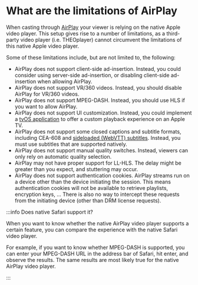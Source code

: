 # What are the limitations of AirPlay

When casting through [AirPlay](https://www.theoplayer.com/theoplayer-demo-airplay) your viewer is relying on the native Apple video player.
This setup gives rise to a number of limitations, as a third-party video player (i.e. THEOplayer) cannot circumvent the limitations of this native Apple video player.

Some of these limitations include, but are not limited to, the following:

- AirPlay does not support client-side ad-insertion.
  Instead, you could consider using server-side ad-insertion, or disabling client-side ad-insertion when allowing AirPlay.
- AirPlay does not support VR/360 videos. Instead, you should disable AirPlay for VR/360 videos.
- AirPlay does not support MPEG-DASH. Instead, you should use HLS if you want to allow AirPlay.
- AirPlay does not support UI customization.
  Instead, you could implement a [tvOS application](../../theoplayer_versioned_docs/version-v4/getting-started/01-sdks/05-tvos/00-getting-started.md) to offer a custom playback experience on an Apple TV.
- AirPlay does not support some closed captions and subtitle formats, including CEA-608 and [sideloaded (WebVTT) subtitles](../how-to-guides/10-texttrack/04-how-to-insert-subtitles.md).
  Instead, you must use subtitles that are supported natively.
- AirPlay does not support manual quality switches. Instead, viewers can only rely on automatic quality selection.
- AirPlay may not have proper support for LL-HLS. The delay might be greater than you expect, and stuttering may occur.
- AirPlay does not support authentication cookies. AirPlay streams run on a device other than the device initiating the session.
  This means authentication cookies will not be available to retrieve playlists, encryption keys, ...
  There is also no way to intercept these requests from the initiating device (other than DRM license requests).

:::info Does native Safari support it?

When you want to know whether the native AirPlay video player supports a certain feature, you can compare the experience with the native Safari video player.

For example, if you want to know whether MPEG-DASH is supported, you can enter your MPEG-DASH URL in the address bar of Safari, hit enter, and observe the results. The same results are most likely true for the native AirPlay video player.

:::
